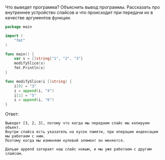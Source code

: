 Что выведет программа? Объяснить вывод программы. Рассказать про внутреннее устройство слайсов и что происходит при передачи их в качестве аргументов функции.

```go
package main

import (
	"fmt"
)

func main() {
	var s = []string{"1", "2", "3"}
	modifySlice(s)
	fmt.Println(s)
}

func modifySlice(i []string) {
	i[0] = "3"
	i = append(i, "4")
	i[1] = "5"
	i = append(i, "6")
}
```

Ответ:
```
Выведет [3, 2, 3], потому что когда мы передаем слайс мы копируем объект.
Внутри слайса есть указатель на кусок памяти, при операции индексации мы работаем с ним.
Поэтому когда мы изменяем нулевой элемент он меняется.

Дальше append затерает наш слайс новым, и мы уже работаем с другим слайсом.
```